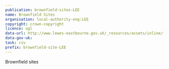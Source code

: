 ```yaml
---
publication: brownfield-sites-LEE
name: Brownfield Sites
organisation: local-authority-eng:LEE
copyright: crown-copyright
licence: ogl
data-url: http://www.lewes-eastbourne.gov.uk/_resources/assets/inline/full/0/263293.csv
data-gov-uk: 
task: csv
prefix: brownfield-site-LEE
---
```


Brownfield sites

